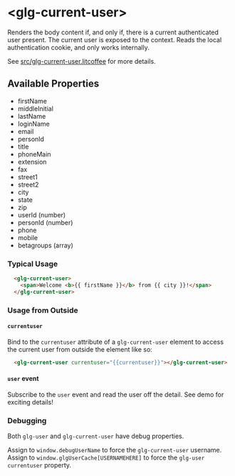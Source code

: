 # &lt;glg-current-user&gt;

Renders the body content if, and only if, there is a current authenticated user present. The current user is
exposed to the context. Reads the local authentication cookie, and only works internally.

See [src/glg-current-user.litcoffee](src/glg-current-user.litcoffee) for more details.


## Available Properties

  * firstName
  * middleInitial
  * lastName
  * loginName
  * email
  * personId
  * title
  * phoneMain
  * extension
  * fax
  * street1
  * street2
  * city
  * state
  * zip
  * userId (number)
  * personId (number)
  * phone
  * mobile
  * betagroups (array)

### Typical Usage

```html
  <glg-current-user>
    <span>Welcome <b>{{ firstName }}</b> from {{ city }}!</span>
  </glg-current-user>
```

### Usage from Outside

#### `currentuser`

Bind to the `currentuser` attribute of a `glg-current-user`
element to access the current user from outside the element like so:

```html
  <glg-current-user currentuser="{{currentuser}}"></glg-current-user>
```

#### `user` event

Subscribe to the `user` event and read the user off the detail. See demo
for exciting details!

### Debugging

Both `glg-user` and `glg-current-user` have debug properties.

Assign to `window.debugUserName` to force the `glg-current-user` username.
Assign to `window.glgUserCache[USERNAMEHERE]` to force the `glg-user`
`currentuser` property.

